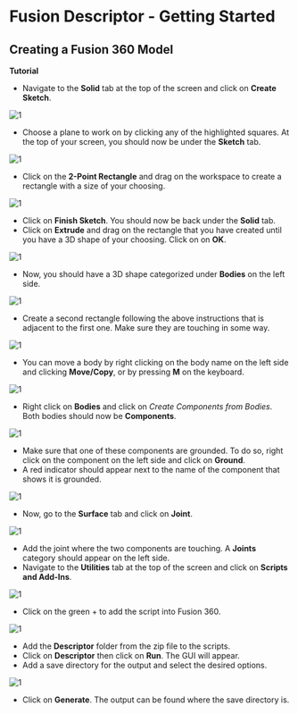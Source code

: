 Fusion Descriptor - Getting Started
=================

Creating a Fusion 360 Model
-----------------

**Tutorial**

- Navigate to the **Solid** tab at the top of the screen and click on **Create Sketch**.

![1](imagesforgettingstarted/1.jpg)
- Choose a plane to work on by clicking any of the highlighted squares. At the top of your screen, you should now be under the **Sketch** tab.

![1](imagesforgettingstarted/2.jpg)
- Click on the **2-Point Rectangle** and drag on the workspace to create a rectangle with a size of your choosing. 

![1](imagesforgettingstarted/3.jpg)
- Click on **Finish Sketch**. You should now be back under the **Solid** tab.
- Click on **Extrude** and drag on the rectangle that you have created until you have a 3D shape of your choosing. Click on on **OK**.

![1](imagesforgettingstarted/4.jpg)
- Now, you should have a 3D shape categorized under **Bodies** on the left side.

![1](imagesforgettingstarted/5.jpg)
- Create a second rectangle following the above instructions that is adjacent to the first one. Make sure they are touching in some way.

![1](imagesforgettingstarted/6.jpg)
- You can move a body by right clicking on the body name on the left side and clicking **Move/Copy**, or by pressing **M** on the keyboard.

![1](imagesforgettingstarted/7.jpg)
- Right click on **Bodies** and click on *Create Components from Bodies*. Both bodies should now be **Components**.

![1](imagesforgettingstarted/8.jpg)
- Make sure that one of these components are grounded. To do so, right click on the component on the left side and click on **Ground**. 
- A red indicator should appear next to the name of the component that shows it is grounded.

![1](imagesforgettingstarted/9.jpg)
- Now, go to the **Surface** tab and click on **Joint**.

![1](imagesforgettingstarted/10.jpg)
- Add the joint where the two components are touching. A **Joints** category should appear on the left side.
- Navigate to the **Utilities** tab at the top of the screen and click on **Scripts and Add-Ins**.

![1](imagesforgettingstarted/11.jpg)
- Click on the green + to add the script into Fusion 360.

![1](imagesforgettingstarted/12.jpg)
- Add the **Descriptor** folder from the zip file to the scripts.
- Click on **Descriptor** then click on **Run**. The GUI will appear.
- Add a save directory for the output and select the desired options.

![1](imagesforgettingstarted/13.jpg)
- Click on **Generate**. The output can be found where the save directory is.
